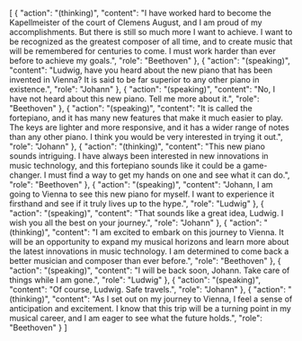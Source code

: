 [
    {
        "action": "(thinking)",
        "content": "I have worked hard to become the Kapellmeister of the court of Clemens August, and I am proud of my accomplishments. But there is still so much more I want to achieve. I want to be recognized as the greatest composer of all time, and to create music that will be remembered for centuries to come. I must work harder than ever before to achieve my goals.",
        "role": "Beethoven"
    },
    {
        "action": "(speaking)",
        "content": "Ludwig, have you heard about the new piano that has been invented in Vienna? It is said to be far superior to any other piano in existence.",
        "role": "Johann"
    },
    {
        "action": "(speaking)",
        "content": "No, I have not heard about this new piano. Tell me more about it.",
        "role": "Beethoven"
    },
    {
        "action": "(speaking)",
        "content": "It is called the fortepiano, and it has many new features that make it much easier to play. The keys are lighter and more responsive, and it has a wider range of notes than any other piano. I think you would be very interested in trying it out.",
        "role": "Johann"
    },
    {
        "action": "(thinking)",
        "content": "This new piano sounds intriguing. I have always been interested in new innovations in music technology, and this fortepiano sounds like it could be a game-changer. I must find a way to get my hands on one and see what it can do.",
        "role": "Beethoven"
    },
    {
        "action": "(speaking)",
        "content": "Johann, I am going to Vienna to see this new piano for myself. I want to experience it firsthand and see if it truly lives up to the hype.",
        "role": "Ludwig"
    },
    {
        "action": "(speaking)",
        "content": "That sounds like a great idea, Ludwig. I wish you all the best on your journey.",
        "role": "Johann"
    },
    {
        "action": "(thinking)",
        "content": "I am excited to embark on this journey to Vienna. It will be an opportunity to expand my musical horizons and learn more about the latest innovations in music technology. I am determined to come back a better musician and composer than ever before.",
        "role": "Beethoven"
    },
    {
        "action": "(speaking)",
        "content": "I will be back soon, Johann. Take care of things while I am gone.",
        "role": "Ludwig"
    },
    {
        "action": "(speaking)",
        "content": "Of course, Ludwig. Safe travels.",
        "role": "Johann"
    },
    {
        "action": "(thinking)",
        "content": "As I set out on my journey to Vienna, I feel a sense of anticipation and excitement. I know that this trip will be a turning point in my musical career, and I am eager to see what the future holds.",
        "role": "Beethoven"
    }
]